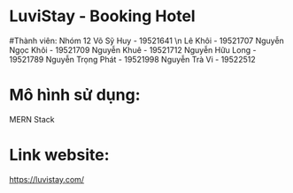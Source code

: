 # LuviStay - Booking Hotel

#Thành viên: Nhóm 12
Võ Sỹ Huy - 19521641 \n
Lê Khôi - 19521707
Nguyễn Ngọc Khôi - 19521709
Nguyễn Khuê - 19521712
Nguyễn Hữu Long - 19521789
Nguyễn Trọng Phát - 19521998
Nguyễn Trà Vi - 19522512

# Mô hình sử dụng:
MERN Stack

# Link website: 
https://luvistay.com/ 
